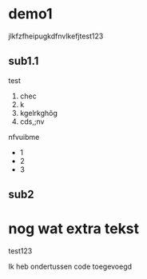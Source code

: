 # demo1


jlkfzfheipugkdfnvlkefjtest123

## sub1.1
test

1. chec
2. k
3. kgelrkghôg
4. cds,;nv

nfvuibme

- 1
- 2
- 3


## sub2

nog wat extra tekst
=======
test123

Ik heb ondertussen code toegevoegd

